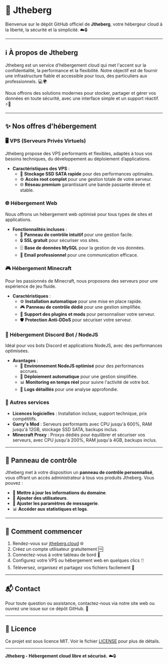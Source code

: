 # 🚀 Jtheberg

Bienvenue sur le dépôt GitHub officiel de **Jtheberg**, votre hébergeur cloud à la liberté, la sécurité et la simplicité. ☁️🔒

---

## ℹ️ À propos de Jtheberg

Jtheberg est un service d’hébergement cloud qui met l'accent sur la confidentialité, la performance et la flexibilité. Notre objectif est de fournir une infrastructure fiable et accessible pour tous, des particuliers aux professionnels. 💻🌍

Nous offrons des solutions modernes pour stocker, partager et gérer vos données en toute sécurité, avec une interface simple et un support réactif. ⚡️🔐

---

## ✨ Nos offres d'hébergement

### 🖥️ VPS (Serveurs Privés Virtuels)

Jtheberg propose des VPS performants et flexibles, adaptés à tous vos besoins techniques, du développement au déploiement d’applications.

- **Caractéristiques des VPS** :
  - 💾 **Stockage SSD SATA rapide** pour des performances optimales.
  - ⚙️ **Accès root complet** pour une gestion totale de votre serveur.
  - 🌐 **Réseau premium** garantissant une bande passante élevée et stable.

### 🌐 Hébergement Web

Nous offrons un hébergement web optimisé pour tous types de sites et applications.

- **Fonctionnalités incluses** :
  - 🧩 **Panneau de contrôle intuitif** pour une gestion facile.
  - 🔒 **SSL gratuit** pour sécuriser vos sites.
  - 🗄️ **Base de données MySQL** pour la gestion de vos données.
  - 📧 **Email professionnel** pour une communication efficace.

### 🎮 Hébergement Minecraft

Pour les passionnés de Minecraft, nous proposons des serveurs pour une expérience de jeu fluide.

- **Caractéristiques** :
  - ⚙️ **Installation automatique** pour une mise en place rapide.
  - 🎮 **Panneau de contrôle dédié** pour une gestion simplifiée.
  - 🔧 **Support des plugins et mods** pour personnaliser votre serveur.
  - 🛡️ **Protection Anti-DDoS** pour sécuriser votre serveur.

### 🤖 Hébergement Discord Bot / NodeJS

Idéal pour vos bots Discord et applications NodeJS, avec des performances optimisées.

- **Avantages** :
  - 🚀 **Environnement NodeJS optimisé** pour des performances accrues.
  - 🔄 **Déploiement automatique** pour une gestion simplifiée.
  - 📊 **Monitoring en temps réel** pour suivre l'activité de votre bot.
  - 📝 **Logs détaillés** pour une analyse approfondie.

### 🧩 Autres services

- **Licences logicielles** : Installation incluse, support technique, prix compétitifs.
- **Garry's Mod** : Serveurs performants avec CPU jusqu'à 600%, RAM jusqu'à 12GB, stockage SSD SATA, backups inclus.
- **Minecraft Proxy** : Proxys dédiés pour équilibrer et sécuriser vos serveurs, avec CPU jusqu'à 200%, RAM jusqu'à 4GB, backups inclus.

---

## 🔧 Panneau de contrôle

Jtheberg met à votre disposition un **panneau de contrôle personnalisé**, vous offrant un accès administrateur à tous vos produits Jtheberg. Vous pouvez :

- 🔄 **Mettre à jour les informations du domaine**.
- 👥 **Ajouter des utilisateurs**.
- 📧 **Ajuster les paramètres de messagerie**.
- 📊 **Accéder aux statistiques et logs**.

---

## 🚀 Comment commencer

1. Rendez-vous sur [jtheberg.cloud](https://billing.jtheberg.cloud/clientarea.php) 🌐
2. Créez un compte utilisateur gratuitement 🆓
3. Connectez-vous à votre tableau de bord 🔑
4. Configurez votre VPS ou hébergement web en quelques clics 🖱️
5. Téléversez, organisez et partagez vos fichiers facilement 📂

---

## 📬 Contact

Pour toute question ou assistance, contactez-nous via notre site web ou ouvrez une issue sur ce dépôt GitHub. 📧

---

## 📄 Licence

Ce projet est sous licence MIT. Voir le fichier [LICENSE](LICENSE) pour plus de détails.

---

**Jtheberg - Hébergement cloud libre et sécurisé.** ☁️🔒
